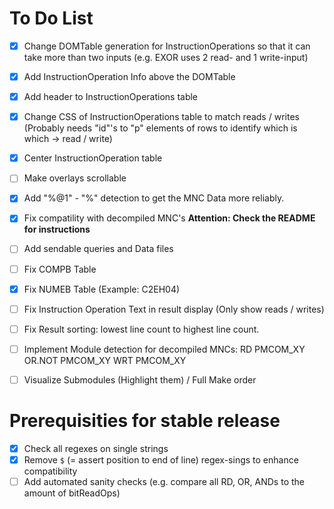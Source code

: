 # To Do List

* [X] Change DOMTable generation for InstructionOperations so that it can take more
      than two inputs (e.g. EXOR uses 2 read- and 1 write-input)
* [X] Add InstructionOperation Info above the DOMTable
* [X] Add header to InstructionOperations table
* [X] Change CSS of InstructionOperations table to match reads / writes (Probably needs "id"'s to "p" elements of rows to identify which is which -> read / write)
* [X] Center InstructionOperation table

* [ ] Make overlays scrollable
* [X] Add "%@1" - "%" detection to get the MNC Data more reliably.
* [X] Fix compatility with decompiled MNC's **Attention: Check the README for instructions**
* [ ] Add sendable queries and Data files

* [ ] Fix COMPB Table
* [X] Fix NUMEB Table (Example: C2EH04)
* [ ] Fix Instruction Operation Text in result display (Only show reads / writes)
* [ ] Fix Result sorting: lowest line count to highest line count.
* [ ] Implement Module detection for decompiled MNCs: RD     PMCOM_XY
                                                      OR.NOT PMCOM_XY
                                                      WRT    PMCOM_XY
* [ ] Visualize Submodules (Highlight them) / Full Make order

# Prerequisities for stable release

* [X] Check all regexes on single strings
* [X] Remove `$` (= assert position to end of line) regex-sings to enhance compatibility
* [ ] Add automated sanity checks (e.g. compare all RD, OR, ANDs to the amount of bitReadOps)
